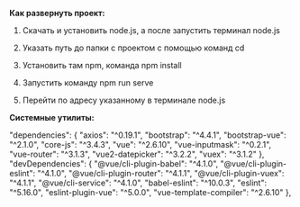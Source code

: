 **Как развернуть проект:**

1) Скачать и установить node.js, а после запустить терминал node.js

2) Указать путь до папки с проектом с помощью команд cd

3) Установить там npm, команда npm install

4) Запустить команду npm run serve

5) Перейти по адресу указанному в терминале node.js

**Системные утилиты:**

  "dependencies": {
    "axios": "^0.19.1",
    "bootstrap": "^4.4.1",
    "bootstrap-vue": "^2.1.0",
    "core-js": "^3.4.3",
    "vue": "^2.6.10",
    "vue-inputmask": "^0.2.1",
    "vue-router": "^3.1.3",
    "vue2-datepicker": "^3.2.2",
    "vuex": "^3.1.2"
  },
  "devDependencies": {
    "@vue/cli-plugin-babel": "^4.1.0",
    "@vue/cli-plugin-eslint": "^4.1.0",
    "@vue/cli-plugin-router": "^4.1.1",
    "@vue/cli-plugin-vuex": "^4.1.1",
    "@vue/cli-service": "^4.1.0",
    "babel-eslint": "^10.0.3",
    "eslint": "^5.16.0",
    "eslint-plugin-vue": "^5.0.0",
    "vue-template-compiler": "^2.6.10"
  },

